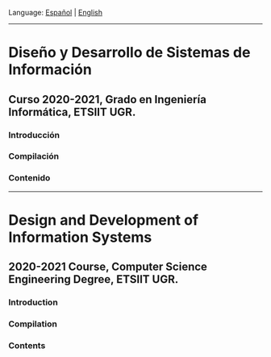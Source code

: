 Language: [Español](#fundamentos-de-redes) | [English](#network-fundamentals)

---
# Diseño y Desarrollo de Sistemas de Información #
## Curso 2020-2021, Grado en Ingeniería Informática, ETSIIT UGR.

### Introducción

### Compilación

### Contenido
---
# Design and Development of Information Systems #
## 2020-2021 Course, Computer Science Engineering Degree, ETSIIT UGR.
### Introduction


### Compilation

### Contents
